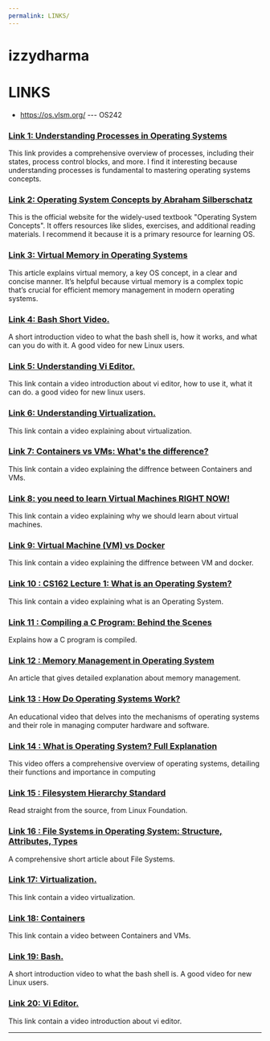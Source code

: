 ```yaml
---
permalink: LINKS/
---
```


# izzydharma 
# LINKS

* <https://os.vlsm.org/> --- OS242

### [Link 1: Understanding Processes in Operating Systems](https://www.geeksforgeeks.org/processes-in-operating-systems/)
This link provides a comprehensive overview of processes, including their states, process control blocks, and more. I find it interesting because understanding processes is fundamental to mastering operating systems concepts.

### [Link 2: Operating System Concepts by Abraham Silberschatz](https://www.os-book.com/OS10/index.html)
This is the official website for the widely-used textbook "Operating System Concepts". It offers resources like slides, exercises, and additional reading materials. I recommend it because it is a primary resource for learning OS.

### [Link 3: Virtual Memory in Operating Systems](https://www.tutorialspoint.com/operating_system/os_virtual_memory.htm)
This article explains virtual memory, a key OS concept, in a clear and concise manner. It’s helpful because virtual memory is a complex topic that’s crucial for efficient memory management in modern operating systems.

### [Link 4: Bash Short Video.](https://www.youtube.com/watch?v=I4EWvMFj37g)
A short introduction video to what the bash shell is, how it works, and what can you do with it. A good video for new Linux users.

### [Link 5: Understanding Vi Editor.](https://www.youtube.com/watch?v=pU2k776i2Zw)
This link contain a video introduction about vi editor, how to use it, what it can do. a good video for new linux users.

### [Link 6: Understanding Virtualization.](https://www.youtube.com/watch?v=FZR0rG3HKIk)
This link contain a video explaining about virtualization.

### [Link 7: Containers vs VMs: What's the difference?](https://www.youtube.com/watch?v=cjXI-yxqGTI)
This link contain a video explaining the diffrence between Containers and VMs.

### [Link 8: you need to learn Virtual Machines RIGHT NOW!](https://www.youtube.com/watch?v=wX75Z-4MEoM)
This link contain a video explaining why we should learn about virtual machines.

### [Link 9:  Virtual Machine (VM) vs Docker](https://www.youtube.com/watch?v=a1M_thDTqmU)
This link contain a video explaining the diffrence between VM and docker.

### [Link 10 : CS162 Lecture 1: What is an Operating System?](https://www.youtube.com/watch?v=pPzVV2kkGHc&list=PLF2K2xZjNEf97A_uBCwEl61sdxWVP7VWC)
This link contain a video explaining what is an Operating System.

### [Link 11 : Compiling a C Program: Behind the Scenes](https://www.geeksforgeeks.org/compiling-a-c-program-behind-the-scenes/)
Explains how a C program is compiled.

### [Link 12 : Memory Management in Operating System](https://www.geeksforgeeks.org/memory-management-in-operating-system/)
An article that gives detailed explanation about memory management.

### [Link 13 : How Do Operating Systems Work?](https://www.youtube.com/watch?v=GjNp0bBrjmU)
An educational video that delves into the mechanisms of operating systems and their role in managing computer hardware and software.

### [Link 14 : What is Operating System? Full Explanation](https://www.youtube.com/watch?v=_NEJVgiGp8Q)
This video offers a comprehensive overview of operating systems, detailing their functions and importance in computing

### [Link 15 : Filesystem Hierarchy Standard](https://refspecs.linuxfoundation.org/FHS_3.0/fhs-3.0.pdf) 
Read straight from the source, from Linux Foundation.

### [Link 16 : File Systems in Operating System: Structure, Attributes, Types](https://www.guru99.com/file-systems-operating-system.html)
A comprehensive short article about File Systems.

### [Link 17: Virtualization.](https://www.youtube.com/watch?v=UBVVq-xz5i0)
This link contain a video virtualization.

### [Link 18: Containers](https://www.youtube.com/watch?v=0qotVMX-J5s)
This link contain a video  between Containers and VMs.

### [Link 19: Bash.](https://www.youtube.com/watch?v=I4EWvMFj37g)
A short introduction video to what the bash shell is. A good video for new Linux users.

### [Link 20: Vi Editor.](https://www.youtube.com/watch?v=pU2k776i2Zw)
This link contain a video introduction about vi editor.
<br>
<hr>
